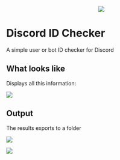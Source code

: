 <p align="center">
<img src="https://img.shields.io/github/languages/top/LinkYoni/Discord-ID-Checker?style=flat-square" </a>
</p>

# Discord ID Checker

A simple user or bot ID checker for Discord

## What looks like

Displays all this information:

<p align="left"><img src="https://media.discordapp.net/attachments/946392863372095532/951495868635295834/unknown.png"</p>

## Output

The results exports to a folder

<p align="left"><img src="https://media.discordapp.net/attachments/946392863372095532/951500477827268628/unknown.png"</p>

<p align="left"><img src="https://media.discordapp.net/attachments/946392863372095532/951496275654746132/unknown.png"</p>
